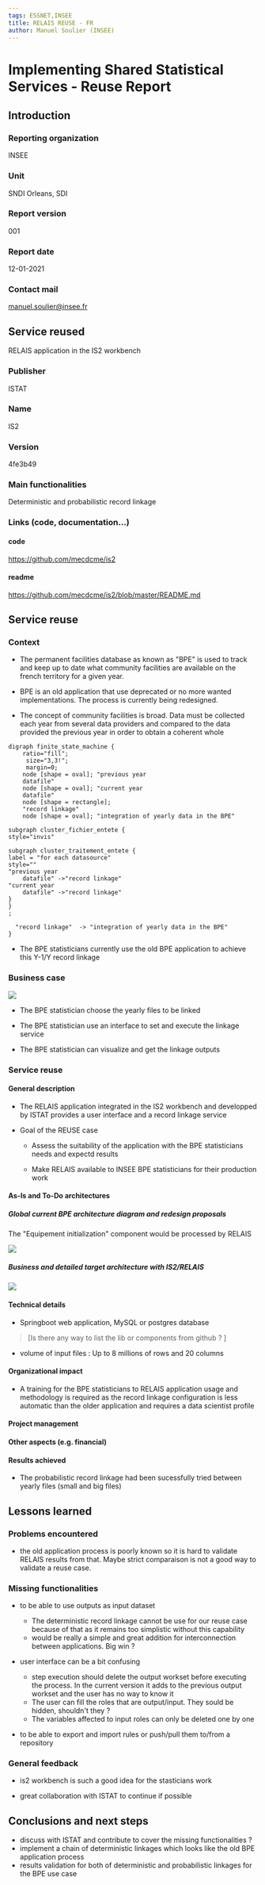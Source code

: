 ```yaml
---
tags: ESSNET,INSEE
title: RELAIS REUSE - FR
author: Manuel Soulier (INSEE)
---
```


# Implementing Shared Statistical Services - Reuse Report

## Introduction

### Reporting organization
INSEE

### Unit
SNDI Orleans, SDI

### Report version
001

### Report date
12-01-2021

### Contact mail
manuel.soulier@insee.fr

## Service reused
RELAIS application in the IS2 workbench

### Publisher
ISTAT

### Name
IS2

### Version
4fe3b49

### Main functionalities
Deterministic and probabilistic record linkage

### Links (code, documentation...)
#### code
https://github.com/mecdcme/is2

#### readme
https://github.com/mecdcme/is2/blob/master/README.md


## Service reuse

### Context

* The permanent facilities database as known as "BPE" is used to track and keep up to date what community facilities are available on the french territory for a given year.

* BPE is an old application that use deprecated or no more wanted implementations. The process is currently being redesigned.

* The concept of community facilities is broad. Data must be collected each year from several data providers and compared to the data provided the previous year in order to obtain a coherent whole

```graphviz
digraph finite_state_machine {
    ratio="fill";
     size="3,3!";
     margin=0;
    node [shape = oval]; "previous year
    datafile"
    node [shape = oval]; "current year
    datafile"
    node [shape = rectangle];
    "record linkage"
    node [shape = oval]; "integration of yearly data in the BPE"

subgraph cluster_fichier_entete {
style="invis"

subgraph cluster_traitement_entete {
label = "for each datasource"
style=""
"previous year
    datafile" ->"record linkage"
"current year
    datafile" ->"record linkage"
}
}
;

  "record linkage"  -> "integration of yearly data in the BPE"
}
```


* The BPE statisticians currently use the old BPE application to achieve this Y-1/Y record linkage


### Business case

![](https://i.imgur.com/kdXS3cL.png)

* The BPE statistician choose the yearly files to be linked

* The BPE statistician use an interface to set and execute the linkage service

* The BPE statistician can visualize and get the linkage outputs

### Service reuse

#### General description

* The RELAIS application integrated in the IS2 workbench and developped by ISTAT provides a user interface and a record linkage service

* Goal of the REUSE case
    * Assess the suitability of the application with the BPE statisticians needs and expectd results

    * Make RELAIS available to INSEE BPE statisticians for their production work

#### As-Is and To-Do architectures

##### Global current BPE architecture diagram and redesign proposals 
The "Equipement initialization" component would be processed by RELAIS

![](https://github.com/I3S-ESSnet/Documents/blob/master/wp1/bpe/bpe-current-architecture/bpe-current-architecture.png?raw=true)


##### Business and detailed target architecture with IS2/RELAIS

![](https://i.imgur.com/tbUHrg0.png)


#### Technical details
* Springboot web application, MySQL or postgres database
> [Is there any way to list the lib or components from github ? ]

* volume of input files : Up to 8 millions of rows and 20 columns

#### Organizational impact

* A training for the BPE statisticians to RELAIS application usage and methodology is required as the record linkage configuration is less automatic than the older application and requires a data scientist profile

#### Project management


#### Other aspects (e.g. financial)

#### Results achieved
* The probabilistic record linkage had been sucessfully tried between yearly files (small and big files)

## Lessons learned

### Problems encountered

- the old application process is poorly known so it is hard to validate RELAIS results from that. Maybe strict comparaison is not a good way to validate a reuse case.

### Missing functionalities

- to be able to use outputs as input dataset
    - The deterministic record linkage cannot be use for our reuse case because of that as it remains too simplistic without this capability
    - would be really a simple and great addition for interconnection between applications. Big win ?

- user interface can be a bit confusing
    - step execution should delete the output workset before executing the process. In the current version it adds to the previous output workset and the user has no way to know it
    - The user can fill the roles that are output/input. They sould be hidden, shouldn't they ?
    - The variables affected to input roles can only be deleted one by one

- to be able to export and import rules or push/pull them to/from a repository

### General feedback

- is2 workbench is such a good idea for the stasticians work

- great collaboration with ISTAT to continue if possible

## Conclusions and next steps
- discuss with ISTAT and contribute to cover the missing functionalities ?
- implement a chain of deterministic linkages which looks like the old BPE application process
- results validation for both of deterministic and probabilistic linkages for the BPE use case
